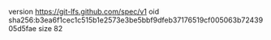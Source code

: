 version https://git-lfs.github.com/spec/v1
oid sha256:b3ea6f1cec1c515b1e2573e3be5bbf9dfeb37176519cf005063b7243905d5fae
size 82
